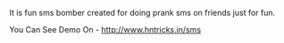 It is fun sms bomber created for doing prank sms on friends just for fun.

You Can See Demo On - http://www.hntricks.in/sms
